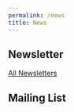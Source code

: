 ```yaml
---
permalink: /news
title: News
---
```


##  

## Newsletter

[All Newsletters](https://karate.carteronline.net/#folder)

## Mailing List
